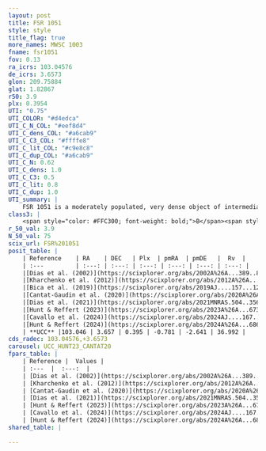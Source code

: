 ```yaml
---
layout: post
title: FSR 1051
style: style
title_flag: true
more_names: MWSC 1003
fname: fsr1051
fov: 0.13
ra_icrs: 103.04576
de_icrs: 3.6573
glon: 209.75884
glat: 1.82867
r50: 3.9
plx: 0.3954
UTI: "0.75"
UTI_COLOR: "#d4edca"
UTI_C_N_COL: "#eef8d4"
UTI_C_dens_COL: "#a6cab9"
UTI_C_C3_COL: "#ffffe8"
UTI_C_lit_COL: "#c9e8c8"
UTI_C_dup_COL: "#a6cab9"
UTI_C_N: 0.62
UTI_C_dens: 1.0
UTI_C_C3: 0.5
UTI_C_lit: 0.8
UTI_C_dup: 1.0
UTI_summary: |
    FSR 1051 is a moderately populated, very dense object of intermediate C3 quality. It is well-studied in the literature.
class3: |
    <span style="color: #FFC300; font-weight: bold;">B</span><span style="color: #FFC300; font-weight: bold;">B</span>
r_50_val: 3.9
N_50_val: 75
scix_url: FSR%201051
posit_table: |
    | Reference    | RA    | DEC   | Plx  | pmRA  | pmDE   |  Rv  |
    | :---         | :---: | :---: | :---: | :---: | :---: | :---: |
    |[Dias et al. (2002)](https://scixplorer.org/abs/2002A%26A...389..871D) | 103.054 | 3.642 | -- | 0.13 | -1.92 | -- |
    |[Kharchenko et al. (2012)](https://scixplorer.org/abs/2012A%26A...543A.156K) | 103.035 | 3.655 | -- | 0.13 | -1.92 | -- |
    |[Bica et al. (2019)](https://scixplorer.org/abs/2019AJ....157...12B) | 103.061 | 3.644 | -- | -- | -- | -- |
    |[Cantat-Gaudin et al. (2020)](https://scixplorer.org/abs/2020A%26A...640A...1C) | 103.046 | 3.662 | 0.399 | -0.761 | -2.639 | -- |
    |[Dias et al. (2021)](https://scixplorer.org/abs/2021MNRAS.504..356D) | 103.043 | 3.664 | 0.406 | -0.765 | -2.655 | -- |
    |[Hunt & Reffert (2023)](https://scixplorer.org/abs/2023A%26A...673A.114H) | 103.048 | 3.653 | 0.384 | -0.772 | -2.632 | 36.989 |
    |[Cavallo et al. (2024)](https://scixplorer.org/abs/2024AJ....167...12C) | 103.043 | 3.64 | 0.384 | -- | -- | -- |
    |[Hunt & Reffert (2024)](https://scixplorer.org/abs/2024A%26A...686A..42H) | 103.048 | 3.653 | 0.384 | -0.772 | -2.632 | 36.989 |
    | **UCC** |103.046 | 3.657 | 0.395 | -0.781 | -2.641 | 36.992 | 
cds_radec: 103.04576,+3.6573
carousel: UCC_HUNT23_CANTAT20
fpars_table: |
    | Reference |  Values |
    | :---  |  :---:  |
    | [Dias et al. (2002)](https://scixplorer.org/abs/2002A%26A...389..871D) | `E(B-V)=0.437, Dist=1180.0, Age=8.79` |
    | [Kharchenko et al. (2012)](https://scixplorer.org/abs/2012A%26A...543A.156K) | `e_bv=0.437, distance=1180, log_age=8.79` |
    | [Cantat-Gaudin et al. (2020)](https://scixplorer.org/abs/2020A%26A...640A...1C) | `AVNN=1.44, DMNN=11.97, AgeNN=8.41` |
    | [Dias et al. (2021)](https://scixplorer.org/abs/2021MNRAS.504..356D) | `Av=1.7, Dist=1892, logage=8.635, [Fe/H]=-0.089` |
    | [Hunt & Reffert (2023)](https://scixplorer.org/abs/2023A%26A...673A.114H) | `AV50=1.842, diffAV50=2.075, MOD50=11.802, logAge50=8.514` |
    | [Cavallo et al. (2024)](https://scixplorer.org/abs/2024AJ....167...12C) | `AV50=1.88, dMod50=11.28, logAge50=8.66, [Fe/H]50=-0.35` |
    | [Hunt & Reffert (2024)](https://scixplorer.org/abs/2024A%26A...686A..42H) | `MassJ=311.867` |
shared_table: |
    
---
```

